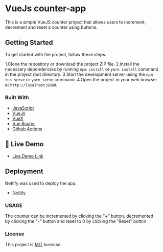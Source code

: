 # VueJs counter-app
This is a simple VueJS counter project that allows users to increment, decrement and reset a counter using buttons.

## Getting Started
To get started with the project, follow these steps:

1.Clone the repository or download the project ZIP file.
2.Install the necessary dependencies by running `npm install` or `yarn install` command in the project root directory.
3.Start the development server using the `npm run serve` or `yarn serve` command.
4.Open the project in your web browser at `http://localhost:8080`.

### Built With
 + [JavaScript](https://javascript.info/) 
 + [VueJs](https://vuejs.org/) 
 + [VueX](https://vuex.vuejs.org/) 
 + [Vue Router](https://router.vuejs.org/) 
 + [Github Actions](https://docs.github.com/en/actions/)

## 🚀 Live Demo <a name='live-demo'></a>
- [Live Demo Link](https://altschool-third-exam.netlify.app/counter)


## Deployment
Netlify was used to deploy the app. 
 + [Netlify](https://www.netlify.com/)


### USAGE
The counter can be incremented by clicking the "+" button, decremented by clicking the "-" button and reset to 0 by clicking the "Reset" button

### License <a name='license'></a>
This project is [MIT](./LICENSE) licencse

